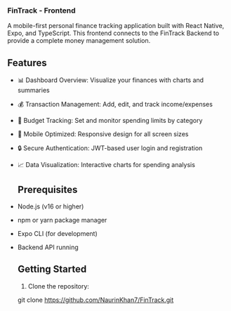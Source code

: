 ### FinTrack - Frontend

A mobile-first personal finance tracking application built with React Native, Expo, and TypeScript. This frontend connects to the FinTrack Backend to provide a complete money management solution.

 ## Features
 
- 📊 Dashboard Overview: Visualize your finances with charts and summaries
- 💰 Transaction Management: Add, edit, and track income/expenses
- 📅 Budget Tracking: Set and monitor spending limits by category
- 📱 Mobile Optimized: Responsive design for all screen sizes
- 🔒 Secure Authentication: JWT-based user login and registration
- 📈 Data Visualization: Interactive charts for spending analysis

  ## Prerequisites

- Node.js (v16 or higher)
- npm or yarn package manager
- Expo CLI (for development)
- Backend API running

  ##  Getting Started

  1. Clone the repository:
  
  git clone https://github.com/NaurinKhan7/FinTrack.git 
  ```
